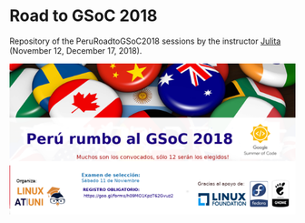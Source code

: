 # Road to GSoC 2018 #

Repository of the PeruRoadtoGSoC2018 sessions by the instructor [Julita](https://github.com/jinca) (November 12, December 17, 2018).
<p align="center">
  <img src="https://github.com/carlosal1015/RoadtoGSoC2018/blob/master/images/gsoc2018.png" width="650">
</p>
